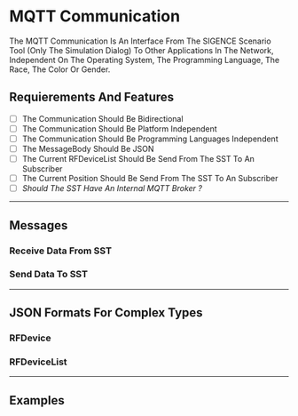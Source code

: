 # MQTT Communication

The MQTT Communication Is An Interface From The SIGENCE Scenario Tool (Only The Simulation Dialog) To Other Applications In The Network, Independent On The Operating System, The Programming Language, The Race, The Color Or Gender.

## Requierements And Features

- [ ] The Communication Should Be Bidirectional
- [ ] The Communication Should Be Platform Independent
- [ ] The Communication Should Be Programming Languages Independent
- [ ] The MessageBody Should Be JSON
- [ ] The Current RFDeviceList Should Be Send From The SST To An Subscriber
- [ ] The Current Position Should Be Send From The SST To An Subscriber
- [ ] *Should The SST Have An Internal MQTT Broker ?*

---

## Messages

### Receive Data From SST


### Send Data To SST

---

## JSON Formats For Complex Types

### RFDevice

### RFDeviceList



---


## Examples